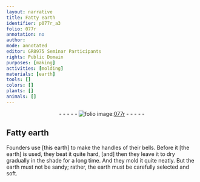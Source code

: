 ```yaml
---
layout: narrative
title: Fatty earth
identifier: p077r_a3
folio: 077r
annotation: no
author:
mode: annotated
editor: GR8975 Seminar Participants
rights: Public Domain
purposes: [making]
activities: [molding]
materials: [earth]
tools: []
colors: []
plants: []
animals: []
---
```


 <div class="folio" align="center">- - - - - <a href="http://gallica.bnf.fr/ark:/12148/btv1b10500001g/f159.image" target="_blank"><img src="https://cu-mkp.github.io/GR8975-edition/assets/photo-icon.png" alt="folio image: " style="display:inline-block; margin-bottom:-3px;"/>077r</a> - - - - - </div>  <span class="activity"></span> 

## Fatty <span class="material">earth</span>

 
 Founders use [this earth] to make the handles of their bells. Before it [the earth] is used, they beat it quite hard, [and] then they leave it to dry gradually in the shade for a long time. And they mold it quite neatly. But the <span class="material">earth</span> must not be sandy; rather, the <span class="material">earth</span> must be carefully selected and soft. 
 